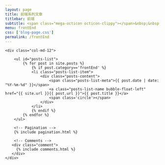 ```yaml
---
layout: page
title: 前端系列文章
titlebar: 前端
subtitle: <span class="mega-octicon octicon-clippy"></span>&nbsp;&nbsp; 前端系列文章
menu: frontEnd
css: ['blog-page.css']
permalink: /frontEnd
---
```


<div class="row">

    <div class="col-md-12">

        <ul id="posts-list">
            {% for post in site.posts %}
                {% if post.category=='frontEnd' %}
                <li class="posts-list-item">
                    <div class="posts-content">
                        <span class="posts-list-meta">{{ post.date | date: "%Y-%m-%d" }}</span>
                        <a class="posts-list-name bubble-float-left" href="{{ site.url }}{{ post.url }}">{{ post.title }}</a>
                        <span class='circle'></span>
                    </div>
                </li>
                {% endif %}
            {% endfor %}
        </ul> 

        <!-- Pagination -->
        {% include pagination.html %}

        <!-- Comments -->
       <div class="comment">
         {% include comments.html %}
       </div>
    </div>

</div>
<script>
    $(document).ready(function(){

        // Enable bootstrap tooltip
        $("body").tooltip({ selector: '[data-toggle=tooltip]' });

    });
</script>
